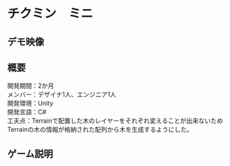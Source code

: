 # チクミン　ミニ
## デモ映像

## 概要
開発期間：2か月<br>
メンバー：デザイナ1人、エンジニア1人<br>
開発環境：Unity <br>
開発言語：C# <br>
工夫点：Terrainで配置した木のレイヤーをそれぞれ変えることが出来ないためTerrainの木の情報が格納された配列から木を生成するようにした。<br>

## ゲーム説明


